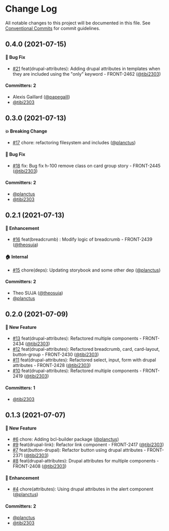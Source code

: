 # Change Log

All notable changes to this project will be documented in this file.
See [Conventional Commits](https://conventionalcommits.org) for commit guidelines.

## 0.4.0 (2021-07-15)

#### :bug: Bug Fix
* [#21](https://github.com/openeuropa/bootstrap-component-library/pull/21) feat(drupal-attributes): Adding drupal attributes in templates when they are included using the "only" keyword - FRONT-2462 ([@tibi2303](https://github.com/tibi2303))

#### Committers: 2
- Alexis Gaillard ([@papegaill](https://github.com/papegaill))
- [@tibi2303](https://github.com/tibi2303)

## 0.3.0 (2021-07-13)

#### :boom: Breaking Change
* [#17](https://github.com/openeuropa/bootstrap-component-library/pull/17) chore: refactoring filesystem and includes ([@planctus](https://github.com/planctus))

#### :bug: Bug Fix
* [#18](https://github.com/openeuropa/bootstrap-component-library/pull/18) fix: Bug fix h-100 remove class on card group story - FRONT-2445 ([@tibi2303](https://github.com/tibi2303))

#### Committers: 2
- [@planctus](https://github.com/planctus)
- [@tibi2303](https://github.com/tibi2303)


## 0.2.1 (2021-07-13)

#### :nail_care: Enhancement
* [#16](https://github.com/openeuropa/bootstrap-component-library/pull/16) feat(breadcrumb) : Modify logic of breadcrumb - FRONT-2439 ([@theosuja](https://github.com/theosuja))

#### :house: Internal
* [#15](https://github.com/openeuropa/bootstrap-component-library/pull/15) chore(deps): Updating storybook and some other dep ([@planctus](https://github.com/planctus))

#### Committers: 2
- Theo SUJA ([@theosuja](https://github.com/theosuja))
- [@planctus](https://github.com/planctus)


## 0.2.0 (2021-07-09)

#### :rocket: New Feature
* [#13](https://github.com/openeuropa/bootstrap-component-library/pull/13) feat(drupal-attributes): Refactored multiple components - FRONT-2434 ([@tibi2303](https://github.com/tibi2303))
* [#12](https://github.com/openeuropa/bootstrap-component-library/pull/12) feat(drupal-attributes): Refactored breadcrumb, card, card-layout, button-group - FRONT-2430 ([@tibi2303](https://github.com/tibi2303))
* [#11](https://github.com/openeuropa/bootstrap-component-library/pull/11) feat(drupal-attributes): Refactored select, input, form with drupal attributes - FRONT-2428 ([@tibi2303](https://github.com/tibi2303))
* [#10](https://github.com/openeuropa/bootstrap-component-library/pull/10) feat(drupal-attributes): Refactored multiple components - FRONT-2419 ([@tibi2303](https://github.com/tibi2303))

#### Committers: 1
- [@tibi2303](https://github.com/tibi2303)



## 0.1.3 (2021-07-07)

#### :rocket: New Feature
* [#6](https://github.com/openeuropa/bootstrap-component-library/pull/6) chore: Adding bcl-builder package ([@planctus](https://github.com/planctus))
* [#9](https://github.com/openeuropa/bootstrap-component-library/pull/9) feat(drupal-link): Refactor link component - FRONT-2417 ([@tibi2303](https://github.com/tibi2303))
* [#7](https://github.com/openeuropa/bootstrap-component-library/pull/7) feat(button-drupal): Refactor button using drupal attributes - FRONT-2371 ([@tibi2303](https://github.com/tibi2303))
* [#8](https://github.com/openeuropa/bootstrap-component-library/pull/8) feat(drupal-attributes): Drupal attributes for multiple components - FRONT-2408 ([@tibi2303](https://github.com/tibi2303))

#### :nail_care: Enhancement
* [#4](https://github.com/openeuropa/bootstrap-component-library/pull/4) chore(attributes): Using drupal attributes in the alert component ([@planctus](https://github.com/planctus))

#### Committers: 2
- [@planctus](https://github.com/planctus)
- [@tibi2303](https://github.com/tibi2303)

